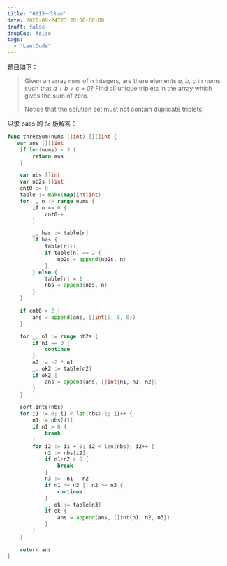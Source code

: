```yaml
---
title: "0015－3Sum"
date: 2020-09-24T23:20:00+08:00
draft: false
dropCap: false
tags:
  - "LeetCode"
---
```


題目如下：

> Given an array `nums` of n integers, are there elements _a, b, c_ in nums such that _a + b + c = 0_? Find all unique triplets in the array which gives the sum of zero.
>
> Notice that the solution set must not contain duplicate triplets.

只求 pass 的 `Go` 版解答：

```go
func threeSum(nums []int) [][]int {
   var ans [][]int
	if len(nums) < 3 {
		return ans
	}

	var nbs []int
	var nb2s []int
	cnt0 := 0
	table := make(map[int]int)
	for _, n := range nums {
		if n == 0 {
			cnt0++
		}

		_, has := table[n]
		if has {
			table[n]++
			if table[n] == 2 {
				nb2s = append(nb2s, n)
			}
		} else {
			table[n] = 1
			nbs = append(nbs, n)
		}
	}

	if cnt0 > 2 {
		ans = append(ans, []int{0, 0, 0})
	}

	for _, n1 := range nb2s {
        if n1 == 0 {
			continue
		}
		n2 := -2 * n1
		_, ok2 := table[n2]
		if ok2 {
			ans = append(ans, []int{n1, n1, n2})
		}
	}

	sort.Ints(nbs)
	for i1 := 0; i1 < len(nbs)-1; i1++ {
		n1 := nbs[i1]
		if n1 > 0 {
			break
		}
		for i2 := i1 + 1; i2 < len(nbs); i2++ {
			n2 := nbs[i2]
			if n1+n2 > 0 {
				break
			}
			n3 := -n1 - n2
			if n1 >= n3 || n2 >= n3 {
				continue
			}
			_, ok := table[n3]
			if ok {
				ans = append(ans, []int{n1, n2, n3})
			}
		}
	}

	return ans
}
```
